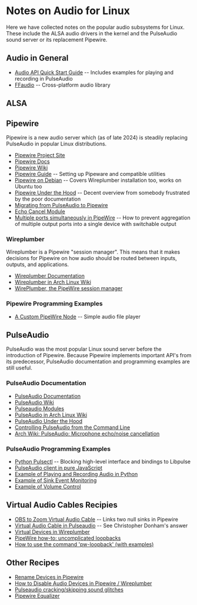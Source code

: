 # Notes on Audio for Linux

Here we have collected notes on the popular audio subsystems for Linux. These include
the ALSA audio drivers in the kernel and the PulseAudio sound server or its replacement
Pipewire.

## Audio in General

* [Audio API Quick Start Guide](https://habr.com/en/articles/663352/) -- Includes examples for playing and recording in PulseAudio
* [FFaudio](https://github.com/stsaz/ffaudio) -- Cross-platform audio library

## ALSA



## Pipewire

Pipewire is a new audio server which (as of late 2024) is steadily replacing
PulseAudio in popular Linux distributions.

* [Pipewire Project Site](https://www.pipewire.org/)
* [Pipewire Docs](https://pipewire.pages.freedesktop.org/pipewire/)
* [Pipewire Wiki](https://gitlab.freedesktop.org/pipewire/pipewire/-/wikis/home)
* [Pipewire Guide](https://github.com/mikeroyal/PipeWire-Guide) -- Setting up Pipeware and compatible utilities
* [Pipewire on Debian](https://pipewire-debian.github.io/pipewire-debian/) -- Covers Wireplumber installation too, works on Ubuntu too
* [Pipewire Under the Hood](https://venam.nixers.net/blog/unix/2021/06/23/pipewire-under-the-hood.html) -- Decent overview from somebody frustrated by the poor documentation
* [Migrating from PulseAudio to Pipewire](https://gitlab.freedesktop.org/pipewire/pipewire/-/wikis/Migrate-PulseAudio)
* [Echo Cancel Module](https://docs.pipewire.org/page_module_echo_cancel.html)
* [Multiple ports simultaneously in PipeWire](https://denilson.sa.nom.br/blog/2023-11-10/pipewire-multiple-ports) -- How to prevent aggregation of multiple output ports into a single device with switchable output

### Wireplumber

Wireplumber is a Pipewire "session manager". This means that it makes decisions for Pipewire
on how audio should be routed between inputs, outputs, and applications.

* [Wireplumber Documentation](https://pipewire.pages.freedesktop.org/wireplumber/)
* [Wireplumber in Arch Linux Wiki](https://wiki.archlinux.org/title/WirePlumber)
* [WirePlumber, the PipeWire session manager](https://www.collabora.com/news-and-blog/blog/2020/05/07/wireplumber-the-pipewire-session-manager/)

### Pipewire Programming Examples

* [A Custom PipeWire Node](https://bootlin.com/blog/a-custom-pipewire-node/) -- Simple audio file player

## PulseAudio

PulseAudio was the most popular Linux sound server before the introduction of
Pipewire. Because Pipewire implements important API's from its predecessor,
PulseAudio documentation and programming examples are still useful.

### PulseAudio Documentation

* [PulseAudio Documentation](https://www.freedesktop.org/software/pulseaudio/doxygen/index.html)
* [PulseAudio Wiki](https://www.freedesktop.org/wiki/Software/PulseAudio/)
* [Pulseaudio Modules](https://www.freedesktop.org/wiki/Software/PulseAudio/Documentation/User/Modules/)
* [PulseAudio in Arch Linux Wiki](https://wiki.archlinux.org/title/PulseAudio)
* [PulseAudio Under the Hood](https://gavv.net/articles/pulseaudio-under-the-hood/)
* [Controlling PulseAudio from the Command Line](https://www.shallowsky.com/linux/pulseaudio-command-line.html)
* [Arch Wiki: PulseAudio: Microphone echo/noise cancellation](https://wiki.archlinux.org/title/PulseAudio#Microphone_echo/noise_cancellation)

### PulseAudio Programming Examples

* [Python Pulsectl](https://pypi.org/project/pulsectl/) -- Blocking high-level interface and bindings to Libpulse
* [PulseAudio client in pure JavaScript](https://github.com/mscdex/paclient)
* [Example of Playing and Recording Audio in Python](https://askubuntu.com/questions/1398632/how-can-i-fit-python-pyaudio-to-to-virtual-microphone-that-i-created)
* [Example of Sink Event Monitoring](https://gist.github.com/sound-logic/00cf28f83993a2f7199538d281f831ad)
* [Example of Volume Control](https://github.com/andornaut/pavolume/blob/master/pavolume.c)

## Virtual Audio Cables Recipies

* [OBS to Zoom Virtual Audio Cable](https://luke.hsiao.dev/blog/pipewire-virtual-microphone/) -- Links two null sinks in Pipewire
* [Virtual Audio Cable in Pulseaudio](https://unix.stackexchange.com/questions/576785/redirecting-pulseaudio-sink-to-a-virtual-source) -- See Christopher Donham's answer
* [Virtual Devices in Wireplumber](https://gitlab.freedesktop.org/pipewire/pipewire/-/wikis/Virtual-devices)
* [PipeWire how-to: uncomplicated loopbacks](https://sorrel.sh/blog/pipewire-how-to-static-loopbacks/)
* [How to use the command 'pw-loopback' (with examples)](https://commandmasters.com/commands/pw-loopback-linux/)

## Other Recipes

* [Rename Devices in Pipewire](https://unix.stackexchange.com/questions/648666/rename-devices-in-pipewire)
* [How to Disable Audio Devices in Pipewire / Wireplumber](https://gist.github.com/gtirloni/4384f4de6f4d3fda8446b04057ca5f9d)
* [Pulseaudio cracking/skipping sound glitches](https://community.solid-run.com/t/pulseaudio-crackling-skipping-sound-glitches/120)
* [Pipewire Equalizer](https://askubuntu.com/questions/1420560/can-anyone-recommend-a-good-audio-equalizer-for-ubuntu)

